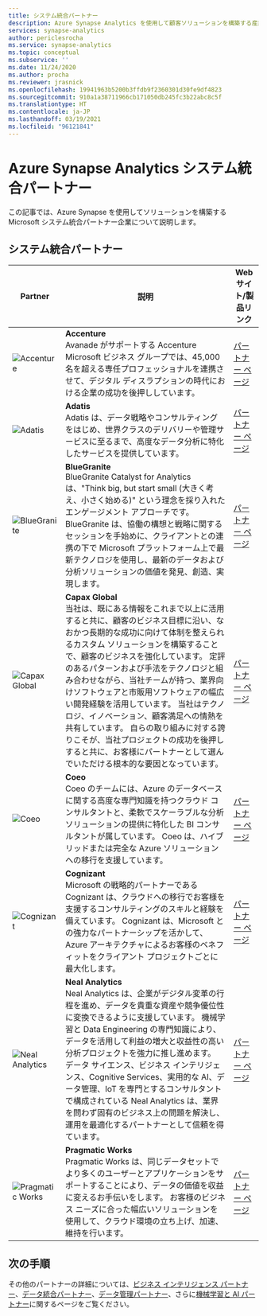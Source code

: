 ```yaml
---
title: システム統合パートナー
description: Azure Synapse Analytics を使用して顧客ソリューションを構築する産業システム インテグレーターの一覧
services: synapse-analytics
author: periclesrocha
ms.service: synapse-analytics
ms.topic: conceptual
ms.subservice: ''
ms.date: 11/24/2020
ms.author: procha
ms.reviewer: jrasnick
ms.openlocfilehash: 19941963b5200b3ffdb9f2360301d30fe9df4823
ms.sourcegitcommit: 910a1a38711966cb171050db245fc3b22abc8c5f
ms.translationtype: HT
ms.contentlocale: ja-JP
ms.lasthandoff: 03/19/2021
ms.locfileid: "96121841"
---
```

# <a name="azure-synapse-analytics-system-integration-partners"></a>Azure Synapse Analytics システム統合パートナー

この記事では、Azure Synapse を使用してソリューションを構築する Microsoft システム統合パートナー企業について説明します。

## <a name="system-integration-partners"></a>システム統合パートナー
| Partner | 説明 | Web サイト/製品リンク |
| ------- | ----------- | -------------------- |
| ![Accenture](./media/sql-data-warehouse-partner-public-preview/accenture-logo.png) |**Accenture**<br>Avanade がサポートする Accenture Microsoft ビジネス グループでは、45,000 名を超える専任プロフェッショナルを連携させて、デジタル ディスラプションの時代における企業の成功を後押ししています。|[パートナー ページ](https://www.accenture.com/us-en/services/microsoft-index)<br>|
| ![Adatis](./media/sql-data-warehouse-partner-public-preview/adatis-logo.png) |**Adatis**<br>Adatis は、データ戦略やコンサルティングをはじめ、世界クラスのデリバリーや管理サービスに至るまで、高度なデータ分析に特化したサービスを提供しています。 |[パートナー ページ](https://adatis.co.uk/)<br> |
| ![BlueGranite](./media/sql-data-warehouse-partner-public-preview/blue-granite-logo.png) |**BlueGranite**<br>BlueGranite Catalyst for Analytics は、"Think big, but start small (大きく考え、小さく始める)" という理念を採り入れたエンゲージメント アプローチです。 BlueGranite は、協働の構想と戦略に関するセッションを手始めに、クライアントとの連携の下で Microsoft プラットフォーム上で最新テクノロジを使用し、最新のデータおよび分析ソリューションの価値を発見、創造、実現します。|[パートナー ページ](https://www.blue-granite.com/)<br>|
| ![Capax Global](./media/sql-data-warehouse-partner-public-preview/capax-global-logo.png) |**Capax Global**<br>当社は、既にある情報をこれまで以上に活用すると共に、顧客のビジネス目標に沿い、なおかつ長期的な成功に向けて体制を整えられるカスタム ソリューションを構築することで、顧客のビジネスを強化しています。 定評のあるパターンおよび手法をテクノロジと組み合わせながら、当社チームが持つ、業界向けソフトウェアと市販用ソフトウェアの幅広い開発経験を活用しています。 当社はテクノロジ、イノベーション、顧客満足への情熱を共有しています。 自らの取り組みに対する誇りこそが、当社プロジェクトの成功を後押しすると共に、お客様にパートナーとして選んでいただける根本的な要因となっています。|[パートナー ページ](https://www.capaxglobal.com/)<br>|
| ![Coeo](./media/sql-data-warehouse-partner-public-preview/coeo-logo.png) |**Coeo**<br>Coeo のチームには、Azure のデータベースに関する高度な専門知識を持つクラウド コンサルタントと、柔軟でスケーラブルな分析ソリューションの提供に特化した BI コンサルタントが属しています。 Coeo は、ハイブリッドまたは完全な Azure ソリューションへの移行を支援しています。|[パートナー ページ](https://www.coeo.com/solution/technology/microsoft-azure/)<br>|
| ![Cognizant](./media/sql-data-warehouse-partner-public-preview/cognizant-logo.png) |**Cognizant**<br>Microsoft の戦略的パートナーである Cognizant は、クラウドへの移行でお客様を支援するコンサルティングのスキルと経験を備えています。 Cognizant は、Microsoft との強力なパートナーシップを活かして、Azure アーキテクチャによるお客様のベネフィットをクライアント プロジェクトごとに最大化します。|[パートナー ページ](https://www.cognizant.com/partners/microsoftazure)<br>|
| ![Neal Analytics](./media/sql-data-warehouse-partner-public-preview/neal-analytics-logo.png) |**Neal Analytics**<br>Neal Analytics は、企業がデジタル変革の行程を進め、データを貴重な資産や競争優位性に変換できるように支援しています。 機械学習と Data Engineering の専門知識により、データを活用して利益の増大と収益性の高い分析プロジェクトを強力に推し進めます。 データ サイエンス、ビジネス インテリジェンス、Cognitive Services、実用的な AI、データ管理、IoT を専門とするコンサルタントで構成されている Neal Analytics は、業界を問わず固有のビジネス上の問題を解決し、運用を最適化するパートナーとして信頼を得ています。|[パートナー ページ](https://nealanalytics.com/)<br>|
| ![Pragmatic Works](./media/sql-data-warehouse-partner-public-preview/pragmatic-works-logo.png) |**Pragmatic Works**<br>Pragmatic Works は、同じデータセットでより多くのユーザーとアプリケーションをサポートすることにより、データの価値を収益に変えるお手伝いをします。 お客様のビジネス ニーズに合った幅広いソリューションを使用して、クラウド環境の立ち上げ、加速、維持を行います。|[パートナー ページ](https://www.pragmaticworks.com/)<br>|

## <a name="next-steps"></a>次の手順
その他のパートナーの詳細については、[ビジネス インテリジェンス パートナー](sql-data-warehouse-partner-business-intelligence.md)、[データ統合パートナー](sql-data-warehouse-partner-data-integration.md)、[データ管理パートナー](sql-data-warehouse-partner-data-management.md)、さらに[機械学習と AI パートナー](sql-data-warehouse-partner-machine-learning-ai.md)に関するページをご覧ください。

